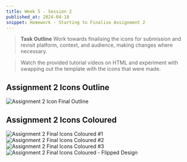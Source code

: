 ```yaml
---
title: Week 5 - Session 2
published_at: 2024-04-18
snippet: Homework - Starting to Finalise Assignment 2
---
```

> **Task Outline**
> Work towards finalising the icons for submission and revisit platform, context, and audience, making changes where necessary.

> Watch the provided tutorial videos on HTML and experiment with swapping out the template with the icons that were made.

## Assignment 2 Icons Outline
![Assignment 2 Icon Final Outline](/W6ICONS/AT2-01.jpg)

## Assignment 2 Icons Coloured
![Assignment 2 Final Icons Coloured #1](/W6ICONS/AT2-02.jpg)
![Assignment 2 Final Icons Coloured #2](/W6ICONS/AT2-03.jpg)
![Assignment 2 Final Icons Coloured #3](/W6ICONS/AT2-04.jpg)
![Assignment 2 Final Icons Coloured - Flipped Design](/W6ICONS/AT2-05.jpg)
